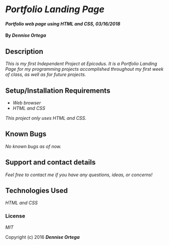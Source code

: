 # _Portfolio Landing Page_

#### _Portfolio web page using HTML and CSS, 03/16/2018_

#### By _**Dennise Ortega**_

## Description

_This is my first Independent Project at Epicodus. It is a Portfolio Landing Page for my programming projects accomplished throughout my first week of class, as well as for future projects._

## Setup/Installation Requirements

* _Web browser_
* _HTML and CSS_

_This project only uses HTML and CSS._

## Known Bugs

_No known bugs as of now._

## Support and contact details

_Feel free to contact me if you have any questions, ideas, or concerns!_

## Technologies Used

_HTML and CSS_

### License

*MIT*

Copyright (c) 2016 **_Dennise Ortega_**
